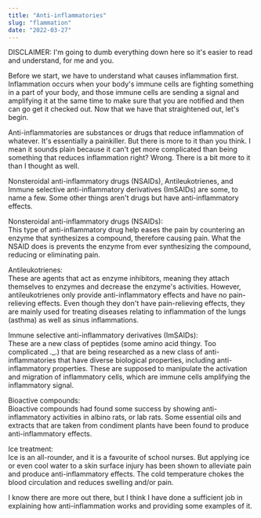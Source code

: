 ```yaml
---
title: "Anti-inflammatories"
slug: "flammation"
date: "2022-03-27"
---
```


DISCLAIMER: I'm going to dumb everything down here so it's easier to read and understand, for me and you.

Before we start, we have to understand what causes inflammation first. Inflammation occurs when your body's immune cells are fighting something in a part of your body, and those immune cells are sending a signal and amplifying it at the same time to make sure that you are notified and then can go get it checked out. Now that we have that straightened out, let's begin.

Anti-inflammatories are substances or drugs that reduce inflammation of whatever. It's essentially a painkiller. But there is more to it than you think. I mean it sounds plain because it can't get more complicated than being something that reduces inflammation right? Wrong. There is a bit more to it than I thought as well. 

Nonsteroidal anti-inflammatory drugs (NSAIDs), Antileukotrienes, and Immune selective anti-inflammatory derivatives (ImSAIDs) are some, to name a few. Some other things aren't drugs but have anti-inflammatory effects.

Nonsteroidal anti-inflammatory drugs (NSAIDs):     
This type of anti-inflammatory drug help eases the pain by countering an enzyme that synthesizes a compound, therefore causing pain. What the NSAID does is prevents the enzyme from ever synthesizing the compound, reducing or eliminating pain.

Antileukotrienes:     
These are agents that act as enzyme inhibitors, meaning they attach themselves to enzymes and decrease the enzyme's activities. However, antileukotrienes only provide anti-inflammatory effects and have no pain-relieving effects. Even though they don't have pain-relieving effects, they are mainly used for treating diseases relating to inflammation of the lungs (asthma) as well as sinus inflammations.

Immune selective anti-inflammatory derivatives (ImSAIDs):   
These are a new class of peptides (some amino acid thingy. Too complicated ._.) that are being researched as a new class of anti-inflammatories that have diverse biological properties, including anti-inflammatory properties. These are supposed to manipulate the activation and migration of inflammatory cells, which are immune cells amplifying the inflammatory signal.

Bioactive compounds:   
Bioactive compounds had found some success by showing anti-inflammatory activities in albino rats, or lab rats. Some essential oils and extracts that are taken from condiment plants have been found to produce anti-inflammatory effects. 

Ice treatment:   
Ice is an all-rounder, and it is a favourite of school nurses. But applying ice or even cool water to a skin surface injury has been shown to alleviate pain and produce anti-inflammatory effects. The cold temperature chokes the blood circulation and reduces swelling and/or pain.

I know there are more out there, but I think I have done a sufficient job in explaining how anti-inflammation works and providing some examples of it. 
 
